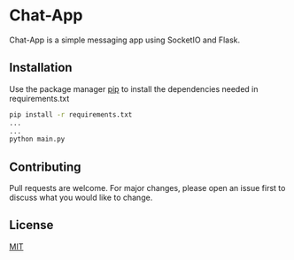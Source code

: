 # Chat-App

Chat-App is a simple messaging app using SocketIO and Flask.

## Installation

Use the package manager [pip](https://pip.pypa.io/en/stable/) to install the dependencies needed in requirements.txt

```bash
pip install -r requirements.txt
...
...
python main.py
```

## Contributing
Pull requests are welcome. For major changes, please open an issue first to discuss what you would like to change.

## License
[MIT](https://choosealicense.com/licenses/mit/)
